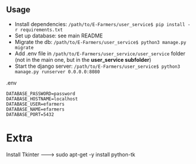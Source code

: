 ## Usage
- Install dependencies: `/path/to/E-Farmers/user_service$ pip install -r requirements.txt`
- Set up database: see main README
- Migrate the db: `/path/to/E-Farmers/user_service$ python3 manage.py migrate`
- Add .env file in `/path/to/E-Farmers/user_service/user_service` folder (not in the main one, but in the **user_service subfolder**)
- Start the django server: `/path/to/E-Farmers/user_service$ python3 manage.py runserver 0.0.0.0:8080`

.env 
```
DATABASE_PASSWORD=password
DATABASE_HOSTNAME=localhost
DATABASE_USER=efarmers
DATABASE_NAME=efarmers
DATABASE_PORT=5432
```



# Extra

Install Tkinter ---> sudo apt-get -y install python-tk
